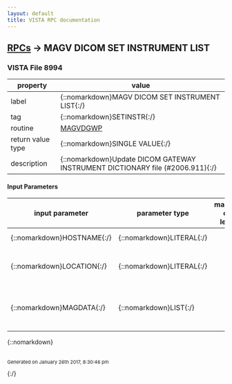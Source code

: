 ```yaml
---
layout: default
title: VISTA RPC documentation
---
```




## [RPCs](TableOfContent.md) &#8594; MAGV DICOM SET INSTRUMENT LIST 



### VISTA File 8994 


 property | value 
--- | --- 
 label | {::nomarkdown}MAGV DICOM SET INSTRUMENT LIST{:/}
 tag | {::nomarkdown}SETINSTR{:/}
 routine | [MAGVDGWP](http://code.osehra.org/dox/Routine_MAGVDGWP_source.html)
 return value type | {::nomarkdown}SINGLE VALUE{:/}
 description | {::nomarkdown}Update DICOM GATEWAY INSTRUMENT DICTIONARY file (#2006.911){:/}

#### Input Parameters

| input parameter | parameter type | maximum data length | required | description | 
| --- | --- | --- | --- | --- | 
| {::nomarkdown}HOSTNAME{:/} | {::nomarkdown}LITERAL{:/} |  | {::nomarkdown}true{:/} | {::nomarkdown}DICOM Gateway host name{:/} | 
| {::nomarkdown}LOCATION{:/} | {::nomarkdown}LITERAL{:/} |  | {::nomarkdown}true{:/} | {::nomarkdown}Identifies the institution where this DICOM Gateway computer resides{:/} | 
| {::nomarkdown}MAGDATA{:/} | {::nomarkdown}LIST{:/} |  | {::nomarkdown}true{:/} | {::nomarkdown}Data in DICOM GATEWAY INSTRUMENT DICTIONARY file (#2006.911){:/} | 

{::nomarkdown} <br/><br/><p style="font-size: 11px">Generated on January 26th 2017, 8:30:46 pm</p>{:/}